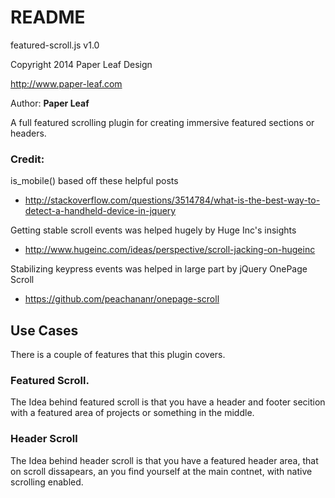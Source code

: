 # README #
featured-scroll.js v1.0

Copyright 2014 Paper Leaf Design

http://www.paper-leaf.com

Author: **Paper Leaf**

A full featured scrolling plugin for creating immersive featured sections or headers.


### Credit: ### 
is_mobile() based off these helpful posts

- http://stackoverflow.com/questions/3514784/what-is-the-best-way-to-detect-a-handheld-device-in-jquery

Getting stable scroll events was helped hugely by Huge Inc's insights

- http://www.hugeinc.com/ideas/perspective/scroll-jacking-on-hugeinc

Stabilizing keypress events was helped in large part by jQuery OnePage Scroll

- https://github.com/peachananr/onepage-scroll

## Use Cases ##
There is a couple of features that this plugin covers.

### Featured Scroll. ###
The Idea behind featured scroll is that you have a header and footer secition with a featured area of projects or something in the middle. 

### Header Scroll ###
The Idea behind header scroll is that you have a featured header area, that on scroll dissapears, an you find yourself at the main contnet, with native scrolling enabled.
